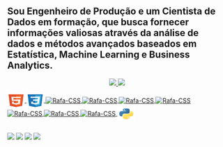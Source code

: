 ## Sou Engenheiro de Produção e um Cientista de Dados em formação, que busca fornecer informações valiosas através da análise de dados e métodos avançados baseados em Estatística, Machine Learning e Business Analytics.
<div align="center">
  <a href="https://github.com/guerbisson">
  <img height="150em" src="https://github-readme-stats.vercel.app/api?username=guerbisson&show_icons=true&theme=dracula&include_all_commits=true&count_private=true"/>
  <img height="150em" src="https://github-readme-stats.vercel.app/api/top-langs/?username=guerbisson&layout=compact&langs_count=7&theme=dracula"/>
</div>
<div style="display: inline_block"><br>
  
   <img align="center" alt="Rafa-HTML" height="30" width="40" src="https://raw.githubusercontent.com/devicons/devicon/master/icons/html5/html5-original.svg">
  <img align="center" alt="Rafa-CSS" height="30" width="40" src="https://raw.githubusercontent.com/devicons/devicon/master/icons/css3/css3-original.svg">
  <img align="center" alt="Rafa-CSS" height="30" width="40" src="https://img.shields.io/badge/Microsoft_Azure-0089D6?style=for-the-badge&logo=microsoft-azure&logoColor=white">
  <img align="center" alt="Rafa-CSS" height="30" width="40" src="https://img.shields.io/badge/Sass-CC6699?style=for-the-badge&logo=sass&logoColor=white">
  <img align="center" alt="Rafa-CSS" height="30" width="40" src="https://img.shields.io/badge/SQLite-07405E?style=for-the-badge&logo=sqlite&logoColor=white">
  <img align="center" alt="Rafa-CSS" height="30" width="40" src="https://img.shields.io/badge/MongoDB-4EA94B?style=for-the-badge&logo=mongodb&logoColor=white">
  <img align="center" alt="Rafa-CSS" height="30" width="40" src="https://img.shields.io/badge/PostgreSQL-316192?style=for-the-badge&logo=postgresql&logoColor=white">
  <img align="center" alt="Rafa-CSS" height="30" width="40" src = "https://img.shields.io/badge/MySQL-00000F?style=for-the-badge&logo=mysql&logoColor=white">
  <img align="center" alt="Rafa-CSS" height="30" width="40" src = "https://img.shields.io/badge/R-276DC3?style=for-the-badge&logo=r&logoColor=white">
  <img align="center" alt="Rafa-Python" height="30" width="40" src="https://raw.githubusercontent.com/devicons/devicon/master/icons/python/python-original.svg">
  </div>
  
 ##
  
  
<div> 
  <a href="https://www.instagram.com/guerbisson_/" target="_blank"><img src="https://img.shields.io/badge/-Instagram-%23E4405F?style=for-the-badge&logo=instagram&logoColor=white" target="_blank"></a>
  <a href = "mailto:simonvil1995@gmail.com"><img src="https://img.shields.io/badge/-Gmail-%23333?style=for-the-badge&logo=gmail&logoColor=white" target="_blank"></a>
  <a href="https://www.linkedin.com/in/guerbisson-simonvil-756403157/" target="_blank"><img src="https://img.shields.io/badge/-LinkedIn-%230077B5?style=for-the-badge&logo=linkedin&logoColor=white" target="_blank"></a> 
 <a href="https://guerbisson.github.io/" target="_blank"><img  src="https://img.shields.io/badge/Medium-12100E?style=for-the-badge&logo=medium&logoColor=white"></a>
 
</div>
